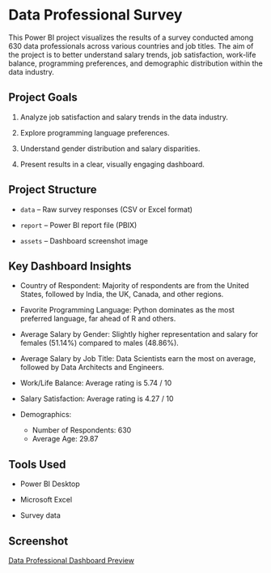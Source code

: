 # Data Professional Survey

This Power BI project visualizes the results of a survey conducted among 630 data professionals across various countries and job titles. The aim of the project is to better understand salary trends, job satisfaction, work-life balance, programming preferences, and demographic distribution within the data industry.

## Project Goals
1. Analyze job satisfaction and salary trends in the data industry.

2. Explore programming language preferences.

3. Understand gender distribution and salary disparities.

4. Present results in a clear, visually engaging dashboard.

## Project Structure
- `data` – Raw survey responses (CSV or Excel format)

- `report` – Power BI report file (PBIX)

- `assets` – Dashboard screenshot image

## Key Dashboard Insights
- Country of Respondent: Majority of respondents are from the United States, followed by India, the UK, Canada, and other regions.

- Favorite Programming Language: Python dominates as the most preferred language, far ahead of R and others.

- Average Salary by Gender: Slightly higher representation and salary for females (51.14%) compared to males (48.86%).

- Average Salary by Job Title: Data Scientists earn the most on average, followed by Data Architects and Engineers.

- Work/Life Balance: Average rating is 5.74 / 10

- Salary Satisfaction: Average rating is 4.27 / 10

- Demographics:
    - Number of Respondents: 630
    - Average Age: 29.87

## Tools Used
- Power BI Desktop

- Microsoft Excel

- Survey data

## Screenshot

[Data Professional Dashboard Preview](./Asset/Professional_Dashboard.png)